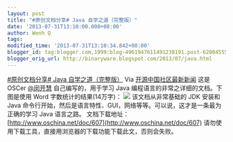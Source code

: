 ```yaml
---
layout: post
title: "#原创文档分享# Java 自学之道（完整版）"
date: '2013-07-31T13:10:00.000+08:00'
author: Wenh Q
tags:
modified_time: '2013-07-31T13:10:34.842+08:00'
blogger_id: tag:blogger.com,1999:blog-4961947611491238191.post-6280455554366901981
blogger_orig_url: http://binaryware.blogspot.com/2013/07/java.html
---
```

[
#原创文档分享# Java
自学之道（完整版）](http://www.oschina.net/news/42748/java-self-study-guide)
Via [开源中国社区最新新闻](http://www.oschina.net/?from=rss)
这是 OSCer [@闵开慧](http://my.oschina.net/u/617085)
自己编写的，用于学习 Java 编程语言的非常之详细的文档。下图是使用 Word
字数统计的结果(14万字)：
![](http://static.oschina.net/uploads/space/2013/0730/205002_eHOZ_12.jpg)
该文档从非常基础的 JDK 安装和 Java
命令行开始，然后是语言特性、GUI，网络等等。可以说，这才是一条最为正确的学习
Java 语言之路。
文档下载地址：[http://www.oschina.net/doc/607](http://www.oschina.net/doc/607)
请勿使用下载工具，直接用浏览器的下载功能下载此文，否则会失败。
